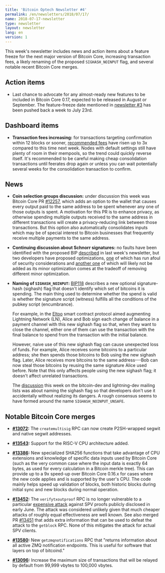 ```yaml
---
title: 'Bitcoin Optech Newsletter #4'
permalink: /en/newsletters/2018/07/17/
name: 2018-07-17-newsletter
type: newsletter
layout: newsletter
lang: en
version: 1
---
```

This week's newsletter includes news and action items about a feature
freeze for the next major version of Bitcoin Core, increasing
transaction fees, a likely renaming of the proposed `SIGHASH_NOINPUT`
flag, and several notable recent Bitcoin Core merges.

## Action items

- Last chance to advocate for any almost-ready new features to be
  included in Bitcoin Core 0.17, expected to be released in August or
  September.  The feature-freeze date mentioned in [newsletter #3][] has
  been pushed back a week to July 23rd.

## Dashboard items

- **Transaction fees increasing:** for transactions targeting
  confirmation within 12 blocks or sooner, [recommended fees][] have risen
  up to 3x compared to this time next week.  Nodes with default settings
  still have plenty of room in their mempools, so the trend could quickly
  reverse itself.  It's recommended to be careful making cheap
  consolidation transactions until feerates drop again or unless you can
  wait potentially several weeks for the consolidation transaction to
  confirm.

## News

- **Coin selection groups discussion:** under discussion this week was
  Bitcoin Core PR [#12257][], which adds an option to the wallet that
  causes every output paid to the same address to be spent whenever any
  one of those outputs is spent.  A motivation for this PR is to enhance
  privacy, as otherwise spending multiple outputs received to the same
  address in different transactions will create a privacy-reducing link
  between those transactions.  But this option also automatically
  consolidates inputs which may be of special interest to Bitcoin
  businesses that frequently receive multiple payments to the same
  address.

- **Continuing discussion about Schnorr signatures:** no faults have
  been identified with the proposed BIP [described][schnorr feature] in
  last week's newsletter, but two developers have proposed
  optimizations, [one][multiparty signatures] of which has run afoul of
  security considerations and [another one][rearrange schnorr] of which
  will likely not be added as its minor optimization comes at the
  tradeoff of removing different minor optimization.

- **Naming of `SIGHASH_NOINPUT`:** [BIP118][] describes a new optional
  signature-hash (sighash) flag that doesn't identify which set of
  bitcoins it is spending.  The main thing used to determine whether the
  spend is valid is whether the signature script (witness) fulfills all
  the conditions of the pubkey script (encumbrance).

    For example, in the [Eltoo][] smart contract protocol aimed augmenting
    Lightning Network (LN), Alice and Bob sign each change of balance in
    a payment channel with this new sighash flag so that, when they want
    to close the channel, either one of them can use the transaction
    with the final balance to spend from the transaction with the
    initial balance.

    However, naive use of this new sighash flag can cause unexpected
    loss of funds.  For example, Alice receives some bitcoins to a
    particular address; she then spends those bitcoins to Bob using the
    new sighash flag.  Later, Alice receives more bitcoins to the same
    address---Bob can now steal those bitcoins by reusing the same
    signature Alice used before.  Note that this only affects people
    using the new sighash flag; it doesn't affect unrelated
    transactions.

    The [discussion][unsafe sighash] this week on the bitcoin-dev and
    lightning-dev mailing lists was about naming the sighash flag so
    that developers don't use it accidentally without realizing its
    dangers.  A rough consensus seems to have formed around
    the name `SIGHASH_NOINPUT_UNSAFE`.

## Notable Bitcoin Core merges

- **[#13072][]:** The `createmultisig` RPC can now create P2SH-wrapped
  segwit and native segwit addresses.

- **[#13543][]:** Support for the RISC-V CPU architecture added.

- **[#13386][]:** New specialized SHA256 functions that take advantage
  of CPU extensions and knowledge of specific data inputs used by Bitcoin
  Core (such as the very common case where the input data is exactly 64
  bytes, as used for every calculation in a Bitcoin merkle tree).  This
  can provide up to a 9x speed-up over Bitcoin Core 0.16.x for cases
  where the new code applies and is supported by the user's CPU.  The
  code mainly helps speed up validation of blocks, both historic blocks
  during initial sync and new blocks during normal operation.

- **[#13452][]:** The `verifytxoutproof` RPC is no longer vulnerable to
  a particular [expensive attack][tx-as-internal-node] against SPV
  proofs publicly disclosed in early June.  The attack was considered
  unlikely given that much cheaper attacks of roughly equal
  effectiveness are well known.  See also merged PR [#13451][] that adds
  extra information that can be used to defeat the attack to the
  `getblock` RPC.  None of this mitigates the attack for actual SPV
  clients.

- **[#13580][]:** New `getzmqnotifications` RPC that "returns
  information about all active ZMQ notification endpoints.  This is
  useful for software that layers on top of bitcoind."

- **[#13096][]:** Increase the maximum size of transactions that will be
  relayed by default from 99,999 vbytes to 100,000 vbytes.

[newsletter #3]: /en/newsletters/2018/07/10/
[recommended fees]: https://p2sh.info/dashboard/db/fee-estimation?orgId=1&from=now-7d&to=now&var-source=bitcoind
[multiparty signatures]: https://lists.linuxfoundation.org/pipermail/bitcoin-dev/2018-July/016215.html
[rearrange schnorr]: https://lists.linuxfoundation.org/pipermail/bitcoin-dev/2018-July/016211.html
[BIP118]: https://github.com/bitcoin/bips/blob/master/bip-0118.mediawiki
[eltoo]: https://blockstream.com/eltoo.pdf
[unsafe sighash]: https://lists.linuxfoundation.org/pipermail/bitcoin-dev/2018-July/016187.html
[popular twitter thread]: https://twitter.com/orionwl/status/1014829318986436608
[schnorr feature]: en/newsletters/2018/07/10/#featured-news-schnorr-signature-proposed-bip
[#12257]: https://github.com/bitcoin/bitcoin/pull/12257
[#13072]: https://github.com/bitcoin/bitcoin/pull/13072
[#13543]: https://github.com/bitcoin/bitcoin/pull/13543
[#13386]: https://github.com/bitcoin/bitcoin/pull/13386
[#13452]: https://github.com/bitcoin/bitcoin/pull/13452
[#13451]: https://github.com/bitcoin/bitcoin/pull/13451
[#13580]: https://github.com/bitcoin/bitcoin/pull/13580
[#13096]: https://github.com/bitcoin/bitcoin/pull/13072
[tx-as-internal-node]: https://bitslog.wordpress.com/2018/06/09/leaf-node-weakness-in-bitcoin-merkle-tree-design/
